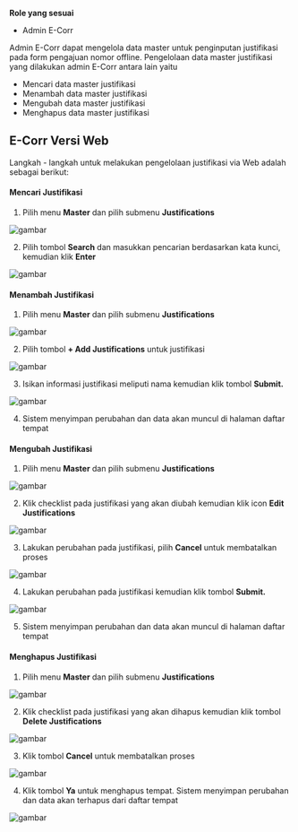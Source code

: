**Role yang sesuai**

- Admin E-Corr

Admin E-Corr dapat mengelola data master untuk penginputan justifikasi pada form pengajuan nomor offline. Pengelolaan data master justifikasi yang dilakukan admin E-Corr antara lain yaitu

- Mencari data master justifikasi
- Menambah data master justifikasi
- Mengubah data master justifikasi
- Menghapus data master justifikasi

## **E-Corr Versi Web**

Langkah - langkah untuk melakukan pengelolaan justifikasi via Web adalah sebagai berikut:

#### **Mencari Justifikasi**

1.    Pilih menu **Master** dan pilih submenu **Justifications**

![gambar](DataMaster/SC_DataMaster/02DM123.png)

2.    Pilih tombol **Search** dan masukkan pencarian berdasarkan kata kunci, kemudian klik **Enter**

![gambar](DataMaster/SC_DataMaster/02DM124.png)

#### **Menambah Justifikasi**

1.    Pilih menu **Master** dan pilih submenu **Justifications**

![gambar](DataMaster/SC_DataMaster/02DM125.png)

2.    Pilih tombol **+ Add Justifications** untuk justifikasi

![gambar](DataMaster/SC_DataMaster/02DM126.png)

3.    Isikan informasi justifikasi meliputi nama kemudian klik tombol **Submit.**

![gambar](DataMaster/SC_DataMaster/02DM127.png)

4.    Sistem menyimpan perubahan dan data akan muncul di halaman daftar tempat


#### **Mengubah Justifikasi**

1.    Pilih menu **Master** dan pilih submenu **Justifications**

![gambar](DataMaster/SC_DataMaster/02DM128.png)

2.    Klik checklist pada justifikasi yang akan diubah kemudian klik icon **Edit Justifications**

![gambar](DataMaster/SC_DataMaster/02DM129.png)

3.    Lakukan perubahan pada justifikasi, pilih **Cancel** untuk membatalkan proses

![gambar](DataMaster/SC_DataMaster/02DM130.png)

4.    Lakukan perubahan pada justifikasi kemudian klik tombol **Submit.**

![gambar](DataMaster/SC_DataMaster/02DM131.png)

5.    Sistem menyimpan perubahan dan data akan muncul di halaman daftar tempat


#### **Menghapus Justifikasi**

1.    Pilih menu **Master** dan pilih submenu **Justifications**

![gambar](DataMaster/SC_DataMaster/02DM132.png)

2.    Klik checklist pada justifikasi yang akan dihapus kemudian klik tombol **Delete Justifications**

![gambar](DataMaster/SC_DataMaster/02DM133.png)

3.    Klik tombol **Cancel** untuk membatalkan proses

![gambar](DataMaster/SC_DataMaster/02DM134.png)

4.    Klik tombol **Ya** untuk menghapus tempat. Sistem menyimpan perubahan dan data akan terhapus dari daftar tempat

![gambar](DataMaster/SC_DataMaster/02DM135.png)